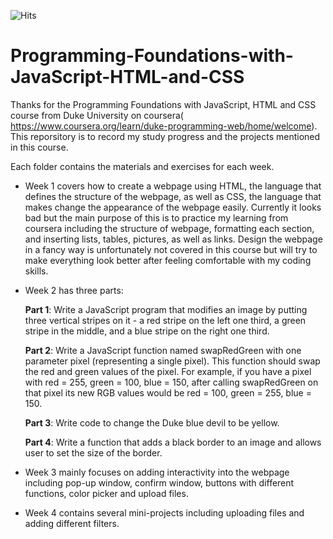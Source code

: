 ![Hits](https://hitcounter.pythonanywhere.com/count/tag.svg?url=https%3A%2F%2Fgithub.com%2FZoe0409%2FProgramming-Foundations-with-JavaScript-HTML-and-CSS)

# Programming-Foundations-with-JavaScript-HTML-and-CSS

Thanks for the Programming Foundations with JavaScript, HTML and CSS course from Duke University on coursera( https://www.coursera.org/learn/duke-programming-web/home/welcome). This reporsitory is to record my study progress and the projects mentioned in this course.

Each folder contains the materials and exercises for each week.

 - Week 1 covers how to create a webpage using HTML, the language that defines the structure of the webpage, as well as CSS, the language that makes change the appearance of the webpage easily. Currently it looks bad but the main purpose of this is to practice my learning from coursera including the structure of webpage, formatting each section, and inserting lists, tables, pictures, as well as links. Design the webpage in a fancy way is unfortunately not covered in this course but will try to make everything look better after feeling comfortable with my coding skills.
 - Week 2 has three parts:
 
   **Part 1**: Write a JavaScript program that modifies an image by putting three vertical stripes on it - a red stripe on the left one third, a green stripe in the middle, and a blue stripe on the right one third.
   
   **Part 2**: Write a JavaScript function named swapRedGreen with one parameter pixel (representing a single pixel). This function should swap the red and green values of the pixel. For example, if you have a pixel with red = 255, green = 100, blue = 150, after calling swapRedGreen on that pixel its new RGB values would be red = 100, green = 255, blue = 150.
   
   **Part 3**: Write code to change the Duke blue devil to be yellow.
   
   **Part 4**: Write a function that adds a black border to an image and allows user to set the size of the border.
   
 - Week 3 mainly focuses on adding interactivity into the webpage including pop-up window, confirm window, buttons with different functions, color picker and upload files.
 
 - Week 4 contains several mini-projects including uploading files and adding different filters.
